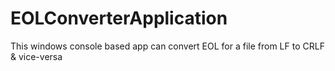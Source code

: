 # EOLConverterApplication
This windows console based app can convert EOL for a file from LF to CRLF &amp; vice-versa
